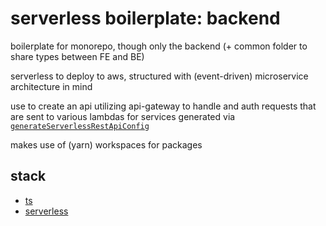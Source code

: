 # serverless boilerplate: backend

boilerplate for monorepo, though only the backend (+ common folder to share types between FE and BE)

serverless to deploy to aws, structured with (event-driven) microservice architecture in mind

use to create an api utilizing api-gateway to handle and auth requests that are sent to various lambdas for services generated via [`generateServerlessRestApiConfig`](https://github.com/hungrypc/serverless-boilerplate-backend/blob/master/packages/backend/lib/serverless-framework/src/generate-serverless-config.ts)

makes use of (yarn) workspaces for packages
## stack

- [ts](https://www.typescriptlang.org/)
- [serverless](https://www.serverless.com/)
